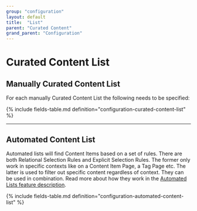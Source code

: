 ```yaml
---
group: "configuration"
layout: default
title:  "List"
parent: "Curated Content"
grand_parent: "Configuration"
---
```


# Curated Content List

## Manually Curated Content List

For each manually Curated Content List the following needs to be specified:

{% include fields-table.md definition="configuration-curated-content-list" %}

----

## Automated Content List

Automated lists will find Content Items based on a set of rules. 
There are both Relational Selection Rules and Explicit Selection Rules. The former only work in specific contexts like on a Content Item Page, a Tag Page etc. The latter is used to filter out specific content regardless of context. They can be used in combination. Read more about how they work in the [Automated Lists feature description](../product-features/automated-lists.md).

{% include fields-table.md definition="configuration-automated-content-list" %}

